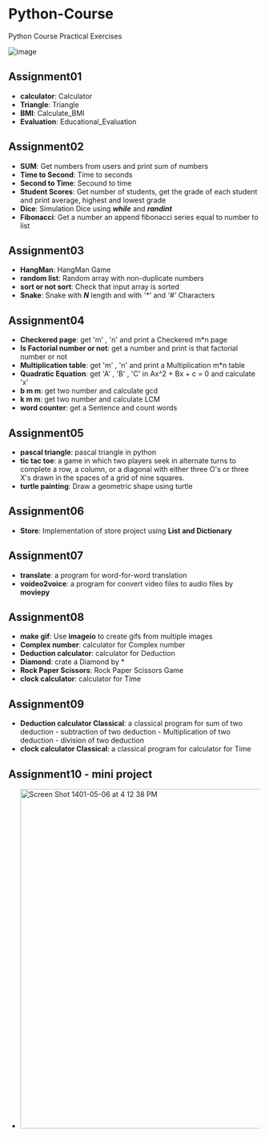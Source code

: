 # Python-Course

Python Course Practical Exercises

![image](https://user-images.githubusercontent.com/83751182/132314139-781d61ed-374c-49ec-9bd4-0724d5730359.png)

## Assignment01
- **calculator**: Calculator
- **Triangle**: Triangle
- **BMI**: Calculate_BMI
- **Evaluation**: Educational_Evaluation
 

## Assignment02
- **SUM**: Get numbers from users and print sum of numbers
- **Time to Second**: Time to seconds
- **Second to Time**: Secound to time
- **Student Scores**: Get number of students, get the grade of each student and print average, highest and lowest grade
- **Dice**: Simulation Dice using **_while_** and **_randint_** 
- **Fibonacci**: Get a number an append fibonacci series equal to number to list


## Assignment03
- **HangMan**: HangMan Game
- **random list**: Random array with non-duplicate numbers
- **sort or not sort**: Check that input array is sorted
- **Snake**: Snake with **_N_** length and with _'*'_ and _'#'_ Characters


## Assignment04
- **Checkered page**: get 'm' , 'n' and print a Checkered m*n page
- **Is Factorial number or not**: get a number and print is that factorial number or not
- **Multiplication table**: get 'm' , 'n' and print a Multiplication m*n table
- **Quadratic Equation**: get 'A' , 'B' , 'C' in Ax^2 + Bx + c = 0 and calculate 'x'
- **b m m**: get two number and calculate gcd
- **k m m**: get two number and calculate LCM
- **word counter**: get a Sentence and count words


## Assignment05
- **pascal triangle**: pascal triangle in python
- **tic tac toe**: a game in which two players seek in alternate turns to complete a row, a column, or a diagonal with either three O's or three X's drawn in the spaces of a grid of nine squares.
- **turtle painting**: Draw a geometric shape using turtle


## Assignment06
- **Store**: Implementation of store project using **List and Dictionary**


## Assignment07
- **translate**: a program for word-for-word translation
- **voideo2voice**: a program for convert video files to audio files by **moviepy**

## Assignment08
- **make gif**: Use **imageio** to create gifs from multiple images
- **Complex number**: calculator for Complex number
- **Deduction calculator**: calculator for Deduction
- **Diamond**: crate a Diamond by * 
- **Rock Paper Scissors**: Rock Paper Scissors Game
- **clock calculator**: calculator for Time


## Assignment09
- **Deduction calculator Classical**: a classical program for sum of two deduction - subtraction of two deduction - Multiplication of two deduction - division of two deduction 
- **clock calculator Classical**: a classical program for calculator for Time

## Assignment10 - mini project
- <img width="679" alt="Screen Shot 1401-05-06 at 4 12 38 PM" src="https://user-images.githubusercontent.com/83751182/181496987-e14dd567-ce81-4821-bdd0-453f18aecea7.png">

